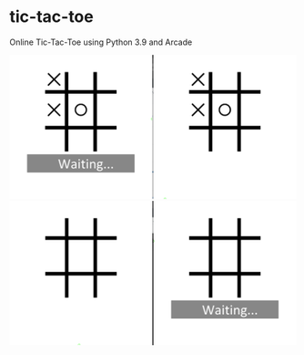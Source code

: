 # tic-tac-toe
Online Tic-Tac-Toe using Python 3.9 and Arcade

![alt text](https://github.com/richardmcameron/tic-tac-toe/blob/master/screenShots/8650f674b3b929e5caad282b492f336c.png?raw=true)
![alt text](https://github.com/richardmcameron/tic-tac-toe/blob/master/screenShots/9261b3aac7220e2a334e6550e9d2cc3e.png?raw=true)
